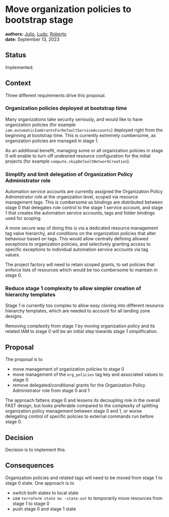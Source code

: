 # Move organization policies to bootstrap stage

**authors:** [Julio](https://github.com/juliocc), [Ludo](https://github.com/ludoo), [Roberto](https://github.com/drebes) \
**date:** September 13, 2023

## Status

Implemented.

## Context

Three different requirements drive this proposal.

### Organization policies deployed at bootstrap time

Many organizations take security seriously, and would like to have organization policies (for example `iam.automaticIamGrantsForDefaultServiceAccounts`) deployed right from the beginning at bootstrap time. This is currently extremely cumbersome, as organization policies are managed in stage 1.

As an additional benefit, managing some or all organization policies in stage 0 will enable to turn off undesired resource configuration for the initial projects (for example `compute.skipDefaultNetworkCreation`).

### Simplify and limit delegation of Organization Policy Administrator role

Automation service accounts are currently assigned the Organization Policy Administrator role at the organization level, scoped via resource management tags. This is cumbersome as bindings are distributed between stage 0 that delegates role control to the stage 1 service account, and stage 1 that creates the automation service accounts, tags and folder bindings used for scoping.

A more secure way of doing this is via a dedicated resource management tag value hierarchy, and conditions on the organization policies that alter behaviour based on tags. This would allow centrally defining allowed exceptions to organization policies, and selectively granting access to specific exceptions to individual automation service accounts via tag values.

The project factory will need to retain scoped grants, to set policies that enforce lists of resources which would be too cumbersome to maintain in stage 0.

### Reduce stage 1 complexity to allow simpler creation of hierarchy templates

Stage 1 is currently too complex to allow easy cloning into different resource hierarchy templates, which are needed to account for all landing zone designs.

Removing complexity from stage 1 by moving organization policy and its related IAM to stage 0 will be an initial step towards stage 1 simplification.

## Proposal

The proposal is to

- move management of organization policies to stage 0
- move management of the `org_policies` tag key and associated values to stage 0
- remove delegated/conditional grants for the Organization Policy Administrator role from stage 0 and 1

The approach fattens stage 0 and lessens its decoupling role in the overall FAST design, but looks preferable compared to the complexity of splitting organization policy management between stage 0 and 1, or worse delegating control of specific policies to external commands run before stage 0.

## Decision

Decision is to implement this.

## Consequences

Organization policies and related tags will need to be moved from stage 1 to stage 0 state. One approach is to

- switch both states to local state
- use `terraform state mv -state-out` to temporarily move resources from stage 1 to stage 0
- push stage 0 and stage 1 state
